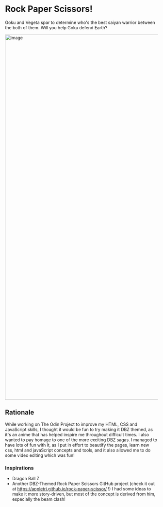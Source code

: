 # Rock Paper Scissors!
Goku and Vegeta spar to determine who's the best saiyan warrior between the both of them. Will you help Goku defend Earth?

<img width="1920" height="1200" alt="image" src="https://github.com/user-attachments/assets/57d553eb-2d3d-492b-b16c-3658da5f0dcf" />


## Rationale
While working on The Odin Project to improve my HTML, CSS and JavaScript skills, I thought it would be fun to try making it DBZ themed, as it's an anime that has helped inspire me throughout difficult times.
I also wanted to pay homage to one of the more exciting DBZ sagas.
I managed to have lots of fun with it, as I put in effort to beautify the pages, learn new css, html and javaScript concepts and tools, and it also allowed me to do some video editing which was fun!

### Inspirations
- Dragon Ball Z
- Another DBZ-Themed Rock Paper Scissors GitHub project (check it out at https://appletri.github.io/rock-paper-scissor/ !) I had some ideas to make it more story-driven, but most of the concept is derived from him, especially the beam clash! 
